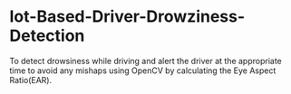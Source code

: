 # Iot-Based-Driver-Drowziness-Detection
To detect drowsiness while driving and alert the driver at the appropriate time to avoid any mishaps using OpenCV by calculating the Eye Aspect Ratio(EAR).
